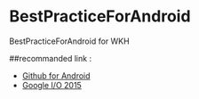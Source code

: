 # BestPracticeForAndroid
BestPracticeForAndroid for WKH

##recommanded link :

- [Github for Android](https://github.com/pockethub/PocketHub)
- [Google I/O 2015](https://github.com/google/iosched)

